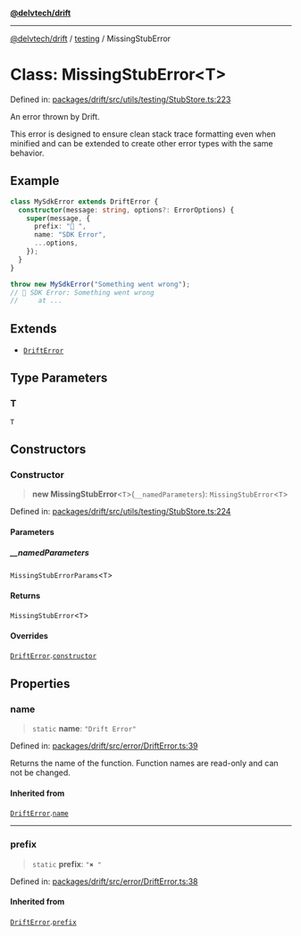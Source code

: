 [**@delvtech/drift**](../../README.md)

***

[@delvtech/drift](../../README.md) / [testing](../README.md) / MissingStubError

# Class: MissingStubError\<T\>

Defined in: [packages/drift/src/utils/testing/StubStore.ts:223](https://github.com/delvtech/drift/blob/95370f81f9813e8d583ed884b0b07657be0d8f2c/packages/drift/src/utils/testing/StubStore.ts#L223)

An error thrown by Drift.

This error is designed to ensure clean stack trace formatting even when
minified and can be extended to create other error types with the same
behavior.

## Example

```ts
class MySdkError extends DriftError {
  constructor(message: string, options?: ErrorOptions) {
    super(message, {
      prefix: "👺 ",
      name: "SDK Error",
      ...options,
    });
  }
}

throw new MySdkError("Something went wrong");
// 👺 SDK Error: Something went wrong
//     at ...
```

## Extends

- [`DriftError`](../../index/classes/DriftError.md)

## Type Parameters

### T

`T`

## Constructors

### Constructor

> **new MissingStubError**\<`T`\>(`__namedParameters`): `MissingStubError`\<`T`\>

Defined in: [packages/drift/src/utils/testing/StubStore.ts:224](https://github.com/delvtech/drift/blob/95370f81f9813e8d583ed884b0b07657be0d8f2c/packages/drift/src/utils/testing/StubStore.ts#L224)

#### Parameters

##### \_\_namedParameters

`MissingStubErrorParams`\<`T`\>

#### Returns

`MissingStubError`\<`T`\>

#### Overrides

[`DriftError`](../../index/classes/DriftError.md).[`constructor`](../../index/classes/DriftError.md#constructor)

## Properties

### name

> `static` **name**: `"Drift Error"`

Defined in: [packages/drift/src/error/DriftError.ts:39](https://github.com/delvtech/drift/blob/95370f81f9813e8d583ed884b0b07657be0d8f2c/packages/drift/src/error/DriftError.ts#L39)

Returns the name of the function. Function names are read-only and can not be changed.

#### Inherited from

[`DriftError`](../../index/classes/DriftError.md).[`name`](../../index/classes/DriftError.md#name)

***

### prefix

> `static` **prefix**: `"✖ "`

Defined in: [packages/drift/src/error/DriftError.ts:38](https://github.com/delvtech/drift/blob/95370f81f9813e8d583ed884b0b07657be0d8f2c/packages/drift/src/error/DriftError.ts#L38)

#### Inherited from

[`DriftError`](../../index/classes/DriftError.md).[`prefix`](../../index/classes/DriftError.md#prefix)
